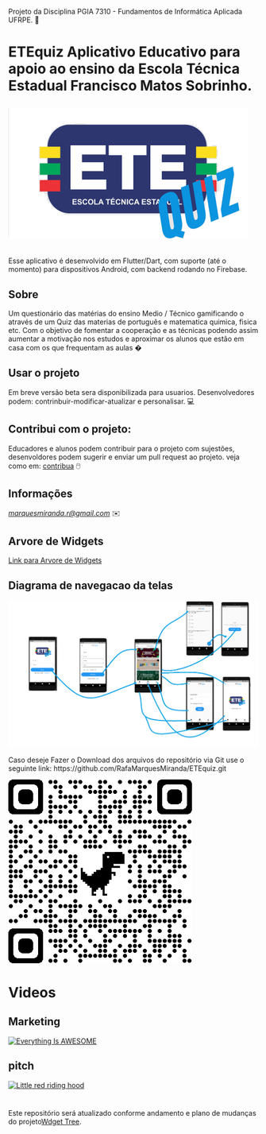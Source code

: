 
Projeto da Disciplina PGIA 7310 - Fundamentos de Informática Aplicada UFRPE. 🧐
# ETEquiz Aplicativo Educativo para apoio ao ensino da Escola Técnica Estadual Francisco Matos Sobrinho.<p align ="left"><img wigth="20" src="/logo7.png"></p>

Esse aplicativo é desenvolvido em Flutter/Dart, com suporte (até o momento) para dispositivos Android, com backend rodando no Firebase. 


## Sobre
Um questionário das matérias do ensino Medio / Técnico gamificando o através de um Quiz das materias de português e matematica quimica, fisica etc. Com o objetivo de fomentar a cooperação e as técnicas podendo assim aumentar a motivação nos estudos e aproximar os alunos que estão em casa com os que frequentam as aulas �

## Usar o projeto
Em breve versão beta sera disponibilizada para usuarios.
Desenvolvedores podem: contrinbuir-modificar-atualizar e personalisar. 💻

## Contribui com o projeto:
Educadores e alunos podem contribuir para o projeto com sujestões, desenvoldores podem sugerir e enviar um pull request ao projeto.
veja como em: [contribua](https://docs.github.com/pt/github/getting-started-with-github/fork-a-repo) 🖱️

## Informações

*marquesmiranda.r@gmail.com* ✉️

## Arvore de Widgets

[Link para Arvore de Widgets](https://rafamarquesmiranda.github.io/ete_quiz/)
	
	
## Diagrama de navegacao da telas
<p align ="left">
	<img wigth ="20" src="/navegacao1.png">
</p>
Caso deseje  Fazer o Download dos arquivos do repositório via Git use o seguinte link:
	https://github.com/RafaMarquesMiranda/ETEquiz.git
	<p align ="left">
	<img wigth="20" src="/qrcode_github.com.png">
	</p>
	
#  Videos
## Marketing 
 [![Everything Is AWESOME](https://imgur.com/XfHrIMa.png)](https://youtu.be/PmKHI-MCKHU?t=7 "Everything Is AWESOME")
 
## pitch
[![Little red riding hood](https://imgur.com/gallery/giHWGd8.png)](https://youtu.be/a2-i-GR8T30 "Little red riding hood - Click to Watch!")
 #
Este repositório será atualizado conforme andamento e plano de mudanças do projeto[Wdget Tree](https://rafamarquesmiranda.github.io/ete_quiz/).
	


